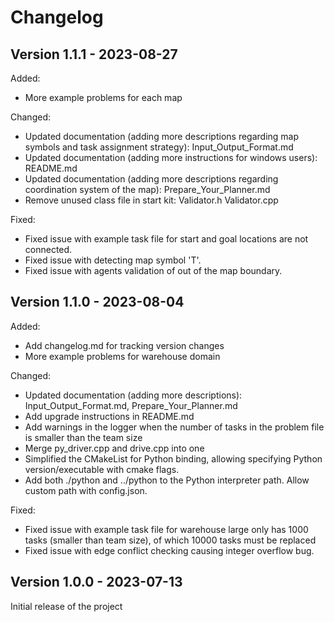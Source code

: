 # Changelog

Version 1.1.1 - 2023-08-27
----------------------------
Added:
- More example problems for each map

Changed:
- Updated documentation (adding more descriptions regarding map symbols and task assignment strategy): Input_Output_Format.md
- Updated documentation (adding more instructions for windows users): README.md
- Updated documentation (adding more descriptions regarding coordination system of the map): Prepare_Your_Planner.md
- Remove unused class file in start kit: Validator.h Validator.cpp

Fixed:
- Fixed issue with example task file for start and goal locations are not connected.
- Fixed issue with detecting map symbol 'T'.
- Fixed issue with agents validation of out of the map boundary.

Version 1.1.0 - 2023-08-04
----------------------------
Added:
- Add changelog.md for tracking version changes
- More example problems for warehouse domain

Changed:
- Updated documentation (adding more descriptions): Input_Output_Format.md, Prepare_Your_Planner.md 
- Add upgrade instructions in README.md
- Add warnings in the logger when the number of tasks in the problem file is smaller than the team size
- Merge py_driver.cpp and drive.cpp into one
- Simplified the CMakeList for Python binding, allowing specifying Python version/executable with cmake flags.
- Add both ./python and ../python to the Python interpreter path. Allow custom path with config.json.

Fixed:
- Fixed issue with example task file for warehouse large only has 1000 tasks (smaller than team size), of which 10000 tasks must be replaced
- Fixed issue with edge conflict checking causing integer overflow bug.

Version 1.0.0 - 2023-07-13
----------------------------
Initial release of the project
